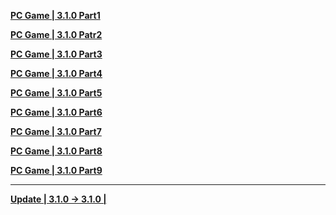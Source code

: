 **[PC Game | 3.1.0 Part1](https://autopatchos.starrails.com/client/download/20250213222029_yggGSkDyveoATToc/PC/download/StarRail_3.1.0.7z.001)** 

**[PC Game | 3.1.0 Patr2](https://autopatchos.starrails.com/client/download/20250213222029_yggGSkDyveoATToc/PC/download/StarRail_3.1.0.7z.002)**    

**[PC Game | 3.1.0 Part3](https://autopatchos.starrails.com/client/download/20250213222029_yggGSkDyveoATToc/PC/download/StarRail_3.1.0.7z.003)**    

**[PC Game | 3.1.0 Part4](https://autopatchos.starrails.com/client/download/20250213222029_yggGSkDyveoATToc/PC/download/StarRail_3.1.0.7z.004)**

**[PC Game | 3.1.0 Part5](https://autopatchos.starrails.com/client/download/20250213222029_yggGSkDyveoATToc/PC/download/StarRail_3.1.0.7z.005)**

**[PC Game | 3.1.0 Part6](https://autopatchos.starrails.com/client/download/20250213222029_yggGSkDyveoATToc/PC/download/StarRail_3.1.0.7z.006)**

**[PC Game | 3.1.0 Part7](https://autopatchos.starrails.com/client/download/20250213222029_yggGSkDyveoATToc/PC/download/StarRail_3.1.0.7z.007)**

**[PC Game | 3.1.0 Part8](https://autopatchos.starrails.com/client/download/20250213222029_yggGSkDyveoATToc/PC/download/StarRail_3.1.0.7z.008)**

**[PC Game | 3.1.0 Part9](https://autopatchos.starrails.com/client/download/20250213222029_yggGSkDyveoATToc/PC/download/StarRail_3.1.0.7z.009)**

---

**[Update | 3.1.0 -> 3.1.0 | ](https://autopatchos.starrails.com/client/diff/hkrpg_global/game_3.0.0_3.1.0_hdiff_vOGoBfmLkQqLetkq.7z)**
